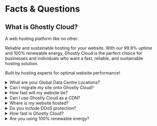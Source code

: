 # Facts & Questions

## What is Ghostly Cloud?

A web hosting platform like no other.&#x20;

Reliable and sustainable hosting for your website. With our 99.9% uptime and 100% renewable energy, Ghostly Cloud is the perfect choice for businesses and individuals who want a fast, reliable, and sustainable hosting solution.

Built by hosting experts for optimal website performance!



<details>

<summary>What are your Global Data Centre Locations?</summary>

Working alongside our 20+ CDN nodes across the world, our UK and USA origin data centres deliver lightning-fast speeds wherever traffic is coming from.

</details>

<details>

<summary>Can I migrate my site onto Ghostly Cloud?</summary>

You can migrate to Ghostly Cloud automatically from other web hosts, including those who use cPanel, Plesk, DirectAdmin, Heart Internet and Fasthosts. If you re coming from a different provider, our Support Team is always happy to help. There's zero downtime and no risk of data loss.

</details>

<details>

<summary>How fast will my website be?</summary>

Our custom code makes every website load faster. We aren't subject to the limits imposed by old-school hosting.

We support IPv6, which is the new standard for IP addresses. Our servers use HTTP/2, a major revision of the HTTP network protocol as standard. HTTP/2 means that browsers can request and receive more data than before. It results in faster loading websites and happier users.

</details>

<details>

<summary>Can I use Ghostly Cloud as a CDN?</summary>

Of course! Our free Content Delivery Network caches your content at data centres around the world.

</details>

<details>

<summary>Where is my website hosted?</summary>

Your website will be hosted in one of our origin data centres in the UK or USA. Your email is hosted on separate servers to the website, so any problems or unexpected load from email doesn't affect the performance of your site.

</details>

<details>

<summary>Do you include DDoS protection?</summary>

Yes, we include 1 Tbps+ Anti-DDoS Bandwith measures to protect your website from attacks. This is included free of charge with all plans!

</details>

<details>

<summary>How fast is Ghostly Cloud?</summary>

As more efficient technology becomes available, we replace our hardware – but never at a cost to your sites’ performance. We provide the fastest hosting available, without harming the planet.

</details>

<details>

<summary>Are you using 100% renewable energy?</summary>

We’ve partnered with renewable energy suppliers and cloud partners to ensure that our web hosting, cooling and network is powered by 100% renewable energy.

</details>
